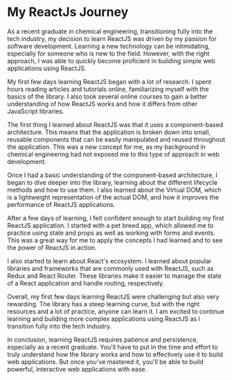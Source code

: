# My ReactJs Journey

As a recent graduate in chemical engineering, transitioning fully into the tech industry, my decision to learn ReactJS was driven by my passion for software development. Learning a new technology can be intimidating, especially for someone who is new to the field. However, with the right approach, I was able to quickly become proficient in building simple web applications using ReactJS.

My first few days learning ReactJS began with a lot of research. I spent hours reading articles and tutorials online, familiarizing myself with the basics of the library. I also took several online courses to gain a better understanding of how ReactJS works and how it differs from other JavaScript libraries.

The first thing I learned about ReactJS was that it uses a component-based architecture. This means that the application is broken down into small, reusable components that can be easily manipulated and reused throughout the application. This was a new concept for me, as my background in chemical engineering had not exposed me to this type of approach in web development.

Once I had a basic understanding of the component-based architecture, I began to dive deeper into the library, learning about the different lifecycle methods and how to use them. I also learned about the Virtual DOM, which is a lightweight representation of the actual DOM, and how it improves the performance of ReactJS applications.

After a few days of learning, I felt confident enough to start building my first ReactJS application. I started with a pet breed app, which allowed me to practice using state and props as well as working with forms and events. This was a great way for me to apply the concepts I had learned and to see the power of ReactJS in action.

I also started to learn about React's ecosystem. I learned about popular libraries and frameworks that are commonly used with ReactJS, such as Redux and React Router. These libraries make it easier to manage the state of a React application and handle routing, respectively.

Overall, my first few days learning ReactJS were challenging but also very rewarding. The library has a steep learning curve, but with the right resources and a lot of practice, anyone can learn it. I am excited to continue learning and building more complex applications using ReactJS as I transition fully into the tech industry.

In conclusion, learning ReactJS requires patience and persistence, especially as a recent graduate. You'll have to put in the time and effort to truly understand how the library works and how to effectively use it to build web applications. But once you've mastered it, you'll be able to build powerful, interactive web applications with ease.